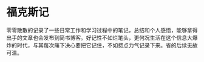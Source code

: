 # 福克斯记

零零散散的记录了一些日常工作和学习过程中的笔记，总结和个人感悟，能够拿得出手的文章也会发布到简书博客。好记性不如烂笔头，更何况生活在这个信息大爆炸的时代，与其每次痛下决心要把它记住，不如费点力气记录下来。省的后续无故可温。
